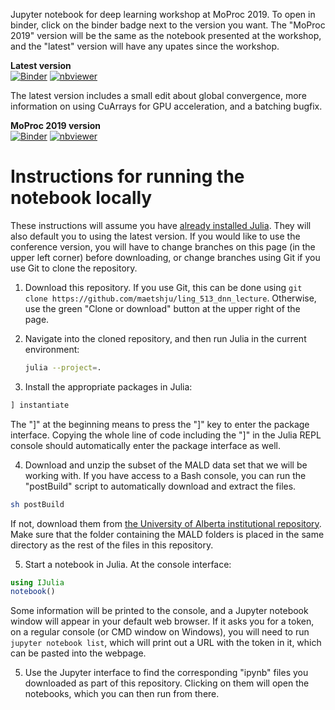 Jupyter notebook for deep learning workshop at MoProc 2019. To open in binder, click on the binder badge next to the version you want. The "MoProc 2019" version will be the same as the notebook presented at the workshop, and the "latest" version will have any upates since the workshop.

**Latest version**  
[![Binder](https://mybinder.org/badge_logo.svg)](https://mybinder.org/v2/gh/maetshju/moproc2019_deep_learning_workshop/master) [![nbviewer](https://raw.githubusercontent.com/jupyter/design/master/logos/Badges/nbviewer_badge.svg)](https://nbviewer.org/github/maetshju/moproc2019_deep_learning_workshop/tree/master/)

The latest version includes a small edit about global convergence, more information on using CuArrays for GPU acceleration, and a batching bugfix.

**MoProc 2019 version**  
[![Binder](https://mybinder.org/badge_logo.svg)](https://mybinder.org/v2/gh/maetshju/moproc2019_deep_learning_workshop/workshop_final) [![nbviewer](https://raw.githubusercontent.com/jupyter/design/master/logos/Badges/nbviewer_badge.svg)](https://nbviewer.org/github/maetshju/moproc2019_deep_learning_workshop/tree/workshop_final/)

# Instructions for running the notebook locally

These instructions will assume you have [already installed Julia](https://julialang.org/downloads/). They will also default you to using the latest version. If you would like to use the conference version, you will have to change branches on this page (in the upper left corner) before downloading, or change branches using Git if you use Git to clone the repository.

1. Download this repository. If you use Git, this can be done using `git clone https://github.com/maetshju/ling_513_dnn_lecture`. Otherwise, use the green "Clone or download" button at the upper right of the page.

2. Navigate into the cloned repository, and then run Julia in the current environment:

	```bash
	julia --project=.
	```

3. Install the appropriate packages in Julia:

  ```julia
] instantiate
```

  The "]" at the beginning means to press the "]" key to enter the package interface. Copying the whole line of code including the "]" in the Julia REPL console should automatically enter the package interface as well.

4. Download and unzip the subset of the MALD data set that we will be working with. If you have access to a Bash console, you can run the "postBuild" script to automatically download and extract the files.

```bash
sh postBuild
```

  If not, download them from [the University of Alberta institutional repository](https://doi.org/10.7939/r3-b7v0-dy61). Make sure that the folder containing the MALD folders is placed in the same directory as the rest of the files in this repository.

5. Start a notebook in Julia. At the console interface:

  ```julia
using IJulia
notebook()
```

  Some information will be printed to the console, and a Jupyter notebook window will appear in your default web browser. If it asks you for a token, on a regular console (or CMD window on Windows), you will need to run `jupyter notebook list`, which will print out a URL with the token in it, which can be pasted into the webpage.

5. Use the Jupyter interface to find the corresponding "ipynb" files you downloaded as part of this repository. Clicking on them will open the notebooks, which you can then run from there.
